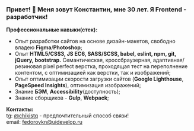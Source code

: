 ### Привет! 👋 Меня зовут Константин, мне 30 лет. Я Frontend - разработчик!

**Профессиональные навыки(стек):** 
* Опыт разработки сайтов на основе дизайн-макетов, свободно владею **Figma**/**Photoshop**;
* Опыт **HTML5/CSS3, JS EC6, SASS/SCSS, babel, eslint, npm, git, jQuery, bootstrap.** Семантическая, кроссбраузерная, адаптивная/резиновая pixel perfect верстка, проходящая тест на переполнение контентом, с оптимизацией как верстки, так и изображений;
* Опыт оптимизации скорости загрузки сайтов (**Google Lighthouse**, **PageSpeed Insights**), оптимизация изображений;
* Знание **БЭМ**, **Accessibility**(доступность);
* Знание сборщиков - **Gulp**, **Webpack**;

**Контакты:** </br>
tg: [@chikistq](https://t.me/Chikistq) - предпочтительный способ связи! </br>
email: fedorovkn@uidevelop.ru
